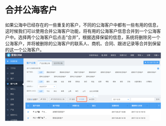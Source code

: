 # 合并公海客户

如果公海中已经存在的一些重复的客户，不同的公海客户中都有一些有用的信息，这时候我们可以使用合并公海客户功能，将有用的公海客户信息合并到一个公海客户中。选择两个公海客户后点击“合并”，根据选择保留的信息，系统将删除另一个公海客户，并将被删除的公海客户的联系人、商机、合同、跟进记录等合并到保留的这一个公海客户。![](/assets/合并公海客户01.png)

